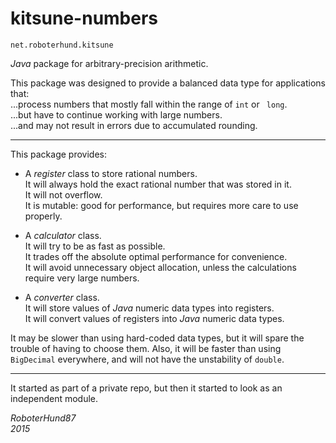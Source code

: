 # kitsune-numbers
`net.roboterhund.kitsune`

_Java_ package for arbitrary-precision arithmetic.

This package was designed to provide a balanced data type for applications that:  
...process numbers that mostly fall within the range of `int` or ` long`.  
...but have to continue working with large numbers.  
...and may not result in errors due to accumulated rounding.  

---
This package provides:

- A _register_ class to store rational numbers.  
	It will always hold the exact rational number that was stored in it.  
	It will not overflow.  
	It is mutable: good for performance, but requires more care to use properly.  

- A _calculator_ class.  
	It will try to be as fast as possible.  
	It trades off the absolute optimal performance for convenience.  
	It will avoid unnecessary object allocation, unless the calculations require
	very large numbers.  

- A _converter_ class.  
	It will store values of _Java_ numeric data types into registers.  
	It will convert values of registers into _Java_ numeric data types.  

It may be slower than using hard-coded data types, but it will spare the trouble of having to choose them. Also, it will be faster than using `BigDecimal` everywhere, and will not have the unstability of `double`.  

---
It started as part of a private repo, but then it started to look as an independent module.

_RoboterHund87_  
_2015_  

